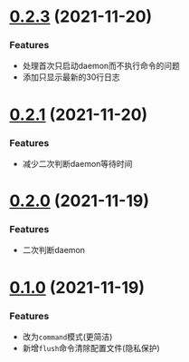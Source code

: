 # [0.2.3](https://github.com/dtboy1995/lili-tunnel) (2021-11-20)

### Features

* 处理首次只启动daemon而不执行命令的问题
* 添加只显示最新的30行日志

# [0.2.1](https://github.com/dtboy1995/lili-tunnel) (2021-11-20)

### Features

* 减少二次判断daemon等待时间

# [0.2.0](https://github.com/dtboy1995/lili-tunnel) (2021-11-19)

### Features

* 二次判断daemon

# [0.1.0](https://github.com/dtboy1995/lili-tunnel) (2021-11-19)

### Features

* 改为`command`模式(更简洁)
* 新增`flush`命令清除配置文件(隐私保护)

